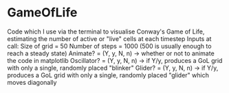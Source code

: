 # GameOfLife
Code which I use via the terminal to visualise Conway's Game of Life, estimating the number of active or "live" cells at each timestep
Inputs at call: 
Size of grid = 50
Number of steps = 1000 (500 is usually enough to reach a steady state)
Animate? = (Y, y, N, n) -> whether or not to animate the code in matplotlib
Oscillator? = (Y, y, N, n) -> if Y/y, produces a GoL grid with only a single, randomly placed "blinker"
Glider? = (Y, y, N, n) -> if Y/y, produces a GoL grid with only a single, randomly placed "glider" which moves diagonally
